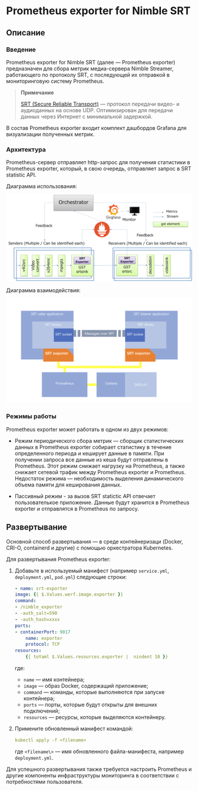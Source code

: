 # Prometheus exporter for Nimble SRT

## Описание

### Введение

Prometheus exporter for Nimble SRT (далее — Prometheus exporter) предназначен для сбора метрик медиа-сервера Nimble Streamer, работающего по протоколу SRT, с  последующей их отправкой в мониторинговую систему Prometheus.

> **Примечание**
>
> [SRT (Secure Reliable Transport)](https://github.com/Haivision/srt) — протокол передачи видео- и аудиоданных на основе UDP. Оптимизирован для передачи данных через Интернет с минимальной задержкой.

В состав Prometheus exporter входит комплект дашбордов Grafana для визуализации полученных метрик.

### Архитектура

Prometheus-сервер отправляет http-запрос для получения статистики в Prometheus exporter, который, в свою очередь, отправляет запрос в SRT statistic API.

Диаграмма использования:

![](resources/diagram_1.png)

Диаграмма взаимодействия:

![](resources/diagram_2.png)

### Режимы работы

Prometheus exporter может работать в одном из двух режимов:

- Режим периодического сбора метрик — сборщик статистических данных в Prometheus exporter собирает статистику в течение определенного периода и кеширует данные в памяти. При получении запроса все данные из кеша будут отправлены в Prometheus. Этот режим снижает нагрузку на Prometheus, а также снижает сетевой трафик между Prometheus exporter и Prometheus. Недостаток режима — необходимость выделения динамического объема памяти для кеширования данных.

- Пассивный режим -  за вызов SRT statictic API отвечает пользователькое приложение. Данные будут хранится в Prometheus exporter и отправлятся в Prometheus по запросу.

## Развертывание

Основной способ развертывания — в среде контейнеризаци (Docker, CRI-O, containerd и другие) с помощью оркестратора Kubernetes.

Для развертывания Prometheus exporter:

1. Добавьте в используемый манифест (например `service.yml`, `deployment.yml`, `pod.yml`) следующие строки:

    ```yml
    - name: srt-exporter
    image: {{ $.Values.werf.image.exporter }}
    command:
    - /nimble_exporter
    - -auth_salt=590
    - -auth_hash=xxxx
    ports:
    - containerPort: 9017
        name: exporter
        protocol: TCP
    resources:
        {{ toYaml $.Values.resources.exporter |  nindent 10 }}
    ```

    где:

    - `name` — имя контейнера;
    - `image` — образ Docker, содержащий приложение;
    - `command` — команды, которые выполняются при запуске контейнера;
    - `ports` — порты, которые будут открыты для внешних подключений;
    - `resources` — ресурсы, которые выделяются контейнеру.

2. Примените обновленный манифест командой:

    ```yml
    kubectl apply -f <filename>
    ```

    где `<filename\>` — имя обновленного файла-манифеста, например `deployment.yml`.

Для успешного развертывания также требуется настроить Prometheus и другие компоненты инфраструктуры мониторинга в соответствии с потребностями пользователя.
